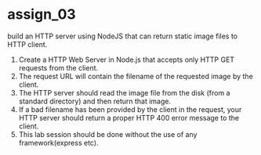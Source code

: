  # assign_03
 
build an HTTP server using NodeJS that can return static image files to HTTP client.
1. Create a HTTP Web Server in Node.js that accepts only HTTP GET requests from the client.
2. The request URL will contain the filename of the requested image by the client.
3. The HTTP server should read the image file from the disk (from a standard directory) and then return that image.
4. If a bad filename has been provided by the client in the request, your HTTP server should return a proper HTTP 400 error
   message to the client.
5. This lab session should be done without the use of any framework(express etc).